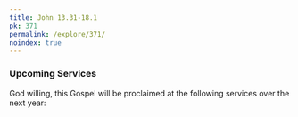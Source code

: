 ```yaml
---
title: John 13.31-18.1
pk: 371
permalink: /explore/371/
noindex: true
---
```


### Upcoming Services

God willing, this Gospel will be proclaimed at the following services over the next year:


